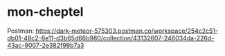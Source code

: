 # mon-cheptel

Postman:
https://dark-meteor-575303.postman.co/workspace/254c2c51-db01-48c2-8e11-d3b65d66b980/collection/43132607-246034da-226d-43ac-9007-2e382f99b7a3

